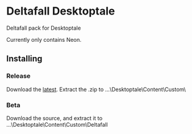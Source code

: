 # Deltafall Desktoptale
Deltafall pack for Desktoptale

Currently only contains Neon.

## Installing
### Release
Download the [latest](https://github.com/Coleisforrobot/Deltafall-Desktoptale/releases/latest). Extract the .zip to ...\Desktoptale\Content\Custom\
### Beta
Download the source, and extract it to ...\Desktoptale\Content\Custom\Deltafall
